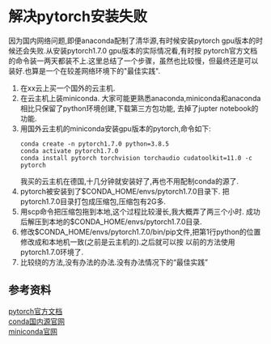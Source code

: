 # 解决pytorch安装失败
因为国内网络问题,即便anaconda配制了清华源,有时候安装pytorch gpu版本的时候还会失败.从安装pytorch1.7.0 gpu版本的实际情况看,有时按
pytorch官方文档的命令装一两天都装不上.这里总结了一个步骤，虽然也比较慢，但最终还是可以装好.也算是一个在较差网络环境下的"最佳实践".
1. 在xx云上买一个国外的云主机.
1. 在云主机上装miniconda. 大家可能更熟悉anaconda,miniconda和anaconda相比只保留了python环境创建,下载第三方包功能,
去掉了jupter notebook的功能.
1. 用国外云主机的miniconda安装gpu版本的pytorch,命令如下:
   ```
   conda create -n pytorch1.7.0 python=3.8.5
   conda activate pytorch1.7.0
   conda install pytorch torchvision torchaudio cudatoolkit=11.0 -c pytorch
   ```
   我买的云主机在德国,十几分钟就安装好了,再也不用配制conda的源了.
1. pytorch被安装到了$CONDA_HOME/envs/pytorch1.7.0目录下. 把pytorch1.7.0目录打包成压缩包,压缩包有2G多.
1. 用scp命令把压缩包拖到本地,这个过程比较漫长,我大概弄了两三个小时. 成功后解压到本地的$CONDA_HOME/envs/pytorch1.7.0目录.
1. 修改$CONDA_HOME/envs/pytorch1.7.0/bin/pip文件,把第1行python的位置修改成和本地机一致(之前是云主机的).之后就可以按
以前的方法使用pytorch1.7.0环境了.
1. 比较绕的方法,没有办法的办法.没有办法情况下的“最佳实践”
## 参考资料
[pytorch官方文档](https://pytorch.org/)  
[conda国内源官网](https://mirrors.tuna.tsinghua.edu.cn/help/anaconda/)  
[miniconda官网](https://docs.conda.io/en/latest/miniconda.html)